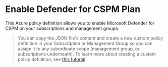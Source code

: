 # Enable Defender for CSPM Plan

This Azure policy definition allows you to enable Microsoft Defender for CSPM on your subscriptions and management groups.

> You can copy the JSON file's content and create a new custom policy definition in your Subscription or Management Group so you can assign it to any subordinate scope (management group, or subscriptions underneath). To learn more about creating a custom policy definition, see [this tutorial](https://learn.microsoft.com/azure/governance/policy/tutorials/create-custom-policy-definition).